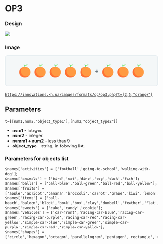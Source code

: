 # OP3
### Design
<img src = 'https://innovations.kh.ua/images/formats/op/op3.php?t=[2,5,"orange"]'>

### Image
<img src = 'img/design.png'>
  
<a href = 'https://innovations.kh.ua/images/formats/op/op3.php?t=[2,5,"orange"]'>```https://innovations.kh.ua/images/formats/op/op3.php?t=[2,5,"orange"]```</a>

## Parameters
```t=[[num1,num2,"object_type1"],[num2,"object_type2"]]```
* **num1** - integer.
* **num2** - integer.
* **numm1 + num2** - less than 9
* **object_type** - string, in folowing list.

### Parameters for objects list
```
$names['activities'] = ['football','going-to-school','walking-with-dog'];
$names['animals'] = ['bird','cat','dino','dog','duck','fish'];
$names['balls'] = ['ball-blue','ball-green','ball-red','ball-yellow'];
$names['fruits'] = ['apple','apricot','banana','broccoli','carrot','grape','kiwi','lemon','orange','pear','strawberry','tomato'];
$names['items'] = ['ball-beach','baloon','block','book','box','clay','dumbell','feather','flat','flower','house','mountain','paper','pencil','rubber','ruler','smartphone','star','string'];
$names['sweets'] = ['cake','candy','cookie'];
$names['vehicles'] = ['car-front','racing-car-blue','racing-car-green','racing-car-purple','racing-car-red','racing-car-yellow','simple-car-blue','simple-car-green','simple-car-purple','simple-car-red','simple-car-yellow'];
$names['shapes'] = ['circle','hexagon','octagon','parallelogram','pentagon','rectangle','rhombus','square','trapezoid','triangle'];
```

